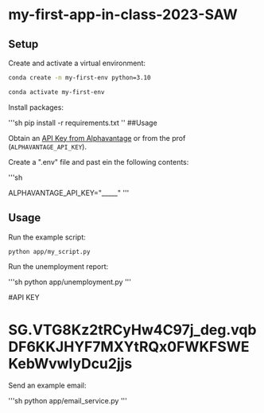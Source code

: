 
# my-first-app-in-class-2023-SAW

## Setup

Create and activate a virtual environment:
```sh
conda create -n my-first-env python=3.10

conda activate my-first-env
```

Install packages:

'''sh
pip install -r requirements.txt
''
##Usage


Obtain an [API Key from Alphavantage](https://www.alphavantage.co/support/#api-key) or from the prof (`ALPHAVANTAGE_API_KEY`).

Create a ".env" file and past ein the following contents:

'''sh

ALPHAVANTAGE_API_KEY="_____"
'''
## Usage

Run the example script:

```sh
python app/my_script.py
```

Run the unemployment report:

'''sh
python app/unemployment.py
'''

#API KEY
# 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

Send an example email:

'''sh
python app/email_service.py
'''


